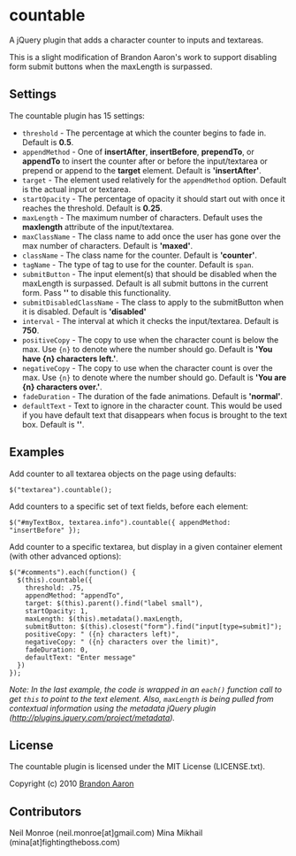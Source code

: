 # countable

A jQuery plugin that adds a character counter to inputs and textareas.

This is a slight modification of Brandon Aaron's work to support disabling form submit buttons when the maxLength is surpassed.

## Settings

The countable plugin has 15 settings:

* `threshold` - The percentage at which the counter begins to fade in. Default is **0.5**.
* `appendMethod` - One of **insertAfter**, **insertBefore**, **prependTo**, or **appendTo** to insert the counter after or before the input/textarea or prepend or append to the **target** element. Default is **'insertAfter'**.
* `target` - The element used relatively for the `appendMethod` option. Default is the actual input or textarea.
* `startOpacity` - The percentage of opacity it should start out with once it reaches the threshold. Default is **0.25**.
* `maxLength` - The maximum number of characters. Default uses the **maxlength** attribute of the input/textarea.
* `maxClassName` - The class name to add once the user has gone over the max number of characters. Default is **'maxed'**.
* `className` - The class name for the counter. Default is **'counter'**.
* `tagName` - The type of tag to use for the counter. Default is `span`.
* `submitButton` - The input element(s) that should be disabled when the maxLength is surpassed. Default is all submit buttons in the current form. Pass **''** to disable this functionality.
* `submitDisabledClassName` - The class to apply to the submitButton when it is disabled. Default is **'disabled'**
* `interval` - The interval at which it checks the input/textarea. Default is **750**.
* `positiveCopy` - The copy to use when the character count is below the max. Use `{n}` to denote where the number should go. Default is **'You have {n} characters left.'**.
* `negativeCopy` - The copy to use when the character count is over the max. Use `{n}` to denote where the number should go. Default is **'You are {n} characters over.'**.
* `fadeDuration` - The duration of the fade animations. Default is **'normal'**.
* `defaultText` - Text to ignore in the character count. This would be used if you have default text that disappears when focus is brought to the text box. Default is **''**.

## Examples

Add counter to all textarea objects on the page using defaults:

    $("textarea").countable();

Add counters to a specific set of text fields, before each element:

    $("#myTextBox, textarea.info").countable({ appendMethod: "insertBefore" });

Add counter to a specific textarea, but display in a given container element (with other advanced options):

    $("#comments").each(function() {
      $(this).countable({
        threshold: .75,
        appendMethod: "appendTo",
        target: $(this).parent().find("label small"),
        startOpacity: 1,
        maxLength: $(this).metadata().maxLength,
        submitButton: $(this).closest("form").find("input[type=submit]");
        positiveCopy: " ({n} characters left)",
        negativeCopy: " ({n} characters over the limit)",
        fadeDuration: 0,
        defaultText: "Enter message"
      })
    });

_Note: In the last example, the code is wrapped in an `each()` function call to get `this` to point to the text element. Also, `maxLength` is being pulled from contextual information using the metadata jQuery plugin (<http://plugins.jquery.com/project/metadata>)._

## License

The countable plugin is licensed under the MIT License (LICENSE.txt).

Copyright (c) 2010 [Brandon Aaron](http://brandonaaron.net)

## Contributors

Neil Monroe (neil.monroe[at]gmail.com)
Mina Mikhail (mina[at]fightingtheboss.com)